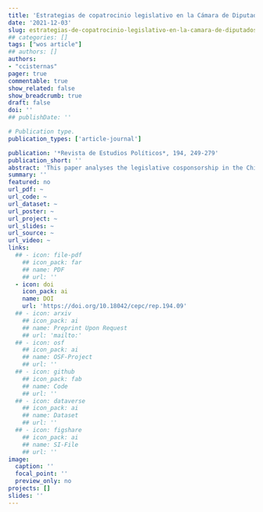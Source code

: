 ```yaml
---
title: 'Estrategias de copatrocinio legislativo en la Cámara de Diputados de Chile, 2010-2018'
date: '2021-12-03'
slug: estrategias-de-copatrocinio-legislativo-en-la-camara-de-diputados-de-chile
## categories: []
tags: ["wos article"]
## authors: []
authors:
- "ccisternas"
pager: true
commentable: true
show_related: false
show_breadcrumb: true
draft: false
doi: ''
## publishDate: ''

# Publication type.
publication_types: ['article-journal']

publication: '*Revista de Estudios Políticos*, 194, 249-279'
publication_short: ''
abstract: 'This paper analyses the legislative cosponsorship in the Chilean Chamber of Deputies over the 2010-2014 and 2014-2018 legislative periods. Specifically, using a Social Network Analysis (SNA), the representatives’ bills coauthorship is studied in order to identify and compare legislative work strategies. Exploring the cosponsorship allows us to observe and analyse the actors’ behaviour and the party and coalition strategies. The findings show the relevance and centrality of certain actors in the cosponsorship, as well as the logic of collective work, which break the Chamber’s coalitions up and modify them.'
summary: ''
featured: no
url_pdf: ~
url_code: ~
url_dataset: ~
url_poster: ~
url_project: ~
url_slides: ~
url_source: ~
url_video: ~
links:
  ## - icon: file-pdf
    ## icon_pack: far
    ## name: PDF
    ## url: ''
  - icon: doi
    icon_pack: ai
    name: DOI
    url: 'https://doi.org/10.18042/cepc/rep.194.09'
  ## - icon: arxiv
    ## icon_pack: ai
    ## name: Preprint Upon Request
    ## url: 'mailto:'
  ## - icon: osf
    ## icon_pack: ai
    ## name: OSF-Project
    ## url: ''
  ## - icon: github
    ## icon_pack: fab
    ## name: Code
    ## url: ''
  ## - icon: dataverse
    ## icon_pack: ai
    ## name: Dataset
    ## url: ''
  ## - icon: figshare
    ## icon_pack: ai
    ## name: SI-File
    ## url: ''
image:
  caption: ''
  focal_point: ''
  preview_only: no
projects: []
slides: ''
---
```

